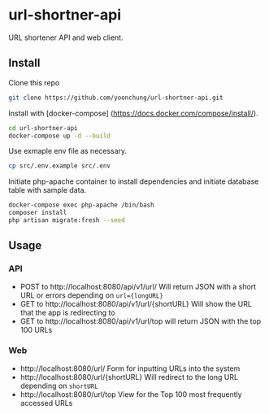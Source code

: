 # url-shortner-api
URL shortener API and web client.

## Install
Clone this repo
``` bash
git clone https://github.com/yoonchung/url-shortner-api.git
```

Install with [docker-compose] (https://docs.docker.com/compose/install/).
``` bash
cd url-shortner-api
docker-compose up -d --build
```

Use exmaple env file as necessary.
``` bash
cp src/.env.example src/.env
```

Initiate php-apache container to install dependencies and initiate database table with sample data.
``` bash
docker-compose exec php-apache /bin/bash
composer install
php artisan migrate:fresh --seed
```

## Usage
### API
- POST to http://localhost:8080/api/v1/url/
Will return JSON with a short URL or errors depending on `url={longURL}`
- GET to http://localhost:8080/api/v1/url/{shortURL}
Will show the URL that the app is redirecting to
- GET to http://localhost:8080/api/v1/url/top
will return JSON with the top 100 URLs

### Web
- http://localhost:8080/url/
Form for inputting URLs into the system
- http://localhost:8080/url/{shortURL}
Will redirect to the long URL depending on `shortURL`
- http://localhost:8080/url/top
View for the Top 100 most frequently accessed URLs
